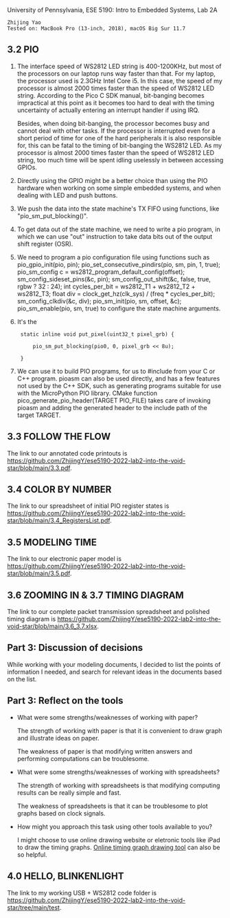 University of Pennsylvania, ESE 5190: Intro to Embedded Systems, Lab 2A

    Zhijing Yao
    Tested on: MacBook Pro (13-inch, 2018), macOS Big Sur 11.7

## 3.2 PIO

1) The interface speed of WS2812 LED string is 400-1200KHz, but most of the processors on our laptop runs way faster than that. For my laptop, the processor used is 2.3GHz Intel Core i5. In this case, the speed of my processor is almost 2000 times faster than the speed of WS2812 LED string. According to the Pico C SDK manual, bit-banging becomes impractical at this point as it becomes too hard to deal with the timing uncertainty of actually entering an interrupt handler if using IRQ. 

    Besides, when doing bit-banging, the processor becomes busy and cannot deal with other tasks. If the processor is interrupted even for a short period of time for one of the hard peripherals it is also responsible for, this can be fatal to the timing of bit-banging the WS2812 LED. As my processor is almost 2000 times faster than the speed of WS2812 LED string, too much time will be spent idling uselessly in between accessing GPIOs.

2) Directly using the GPIO might be a better choice than using the PIO hardware when working on some simple embedded systems, and when dealing with LED and push buttons.
3) We push the data into the state machine's TX FIFO using functions, like "pio_sm_put_blocking()".
4) To get data out of the state machine, we need to write a pio program, in which we can use "out" instruction to take data bits out of the output shift register (OSR).
5) We need to program a pio configuration file using functions such as pio_gpio_init(pio, pin); pio_set_consecutive_pindirs(pio, sm, pin, 1, true);  pio_sm_config c = ws2812_program_default_config(offset); sm_config_sideset_pins(&c, pin); sm_config_out_shift(&c, false, true, rgbw ? 32 : 24); int cycles_per_bit = ws2812_T1 + ws2812_T2 + ws2812_T3; float div = clock_get_hz(clk_sys) / (freq * cycles_per_bit); sm_config_clkdiv(&c, div); pio_sm_init(pio, sm, offset, &c); pio_sm_enable(pio, sm, true) to configure the state machine arguments.
6) It's the 

        static inline void put_pixel(uint32_t pixel_grb) {
   
            pio_sm_put_blocking(pio0, 0, pixel_grb << 8u);
   
        }

7) We can use it to build PIO programs, for us to #include from your C or C++ program. pioasm can also be used directly, and has a few features not used by the C++ SDK, such as generating programs suitable for use with the MicroPython PIO library. CMake function pico_generate_pio_header(TARGET PIO_FILE) takes care of invoking pioasm and adding the generated header to the include path of the target TARGET.


## 3.3 FOLLOW THE FLOW

The link to our annotated code printouts is https://github.com/ZhijingY/ese5190-2022-lab2-into-the-void-star/blob/main/3.3.pdf.

## 3.4 COLOR BY NUMBER

The link to our spreadsheet of initial PIO register states is https://github.com/ZhijingY/ese5190-2022-lab2-into-the-void-star/blob/main/3.4_RegistersList.pdf.

## 3.5 MODELING TIME

The link to our electronic paper model is https://github.com/ZhijingY/ese5190-2022-lab2-into-the-void-star/blob/main/3.5.pdf.

## 3.6 ZOOMING IN & 3.7 TIMING DIAGRAM

The link to our complete packet transmission spreadsheet and polished timing diagram is https://github.com/ZhijingY/ese5190-2022-lab2-into-the-void-star/blob/main/3.6_3.7.xlsx.

## Part 3: Discussion of decisions

While working with your modeling documents, I decided to list the points of information I needed, and search for relevant ideas in the documents based on the list.

## Part 3: Reflect on the tools

- What were some strengths/weaknesses of working with paper?

    The strength of working with paper is that it is convenient to draw graph and illustrate ideas on paper.
    
    The weakness of paper is that modifying written answers and performing computations can be troublesome.
    
- What were some strengths/weaknesses of working with spreadsheets?

    The strength of working with spreadsheets is that modifying computing results can be really simple and fast.
    
    The weakness of spreadsheets is that it can be troublesome to plot graphs based on clock signals.
    
- How might you approach this task using other tools available to you?

    I might choose to use online drawing website or eletronic tools like iPad to draw the timing graphs. [Online timing graph drawing tool](https://wavedrom.com/) can also be so helpful.

## 4.0 HELLO, BLINKENLIGHT

The link to my working USB + WS2812 code folder is https://github.com/ZhijingY/ese5190-2022-lab2-into-the-void-star/tree/main/test.
